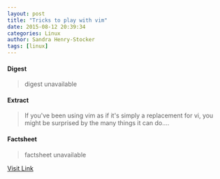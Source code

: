 ```yaml
---
layout: post
title: "Tricks to play with vim"
date: 2015-08-12 20:39:34
categories: Linux
author: Sandra Henry-Stocker
tags: [linux]
---
```



#### Digest
>digest unavailable

#### Extract
>If you've been using vim as if it's simply a replacement for vi, you might be surprised by the many things it can do....

#### Factsheet
>factsheet unavailable

[Visit Link](http://lxer.com/module/newswire/ext_link.php?rid=217913)


